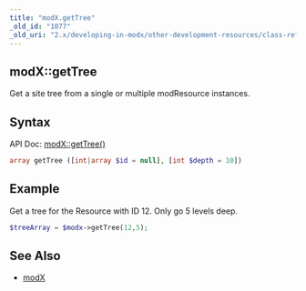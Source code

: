 ```yaml
---
title: "modX.getTree"
_old_id: "1077"
_old_uri: "2.x/developing-in-modx/other-development-resources/class-reference/modx/modx.gettree"
---
```


## modX::getTree

Get a site tree from a single or multiple modResource instances.

## Syntax

API Doc: [modX::getTree()](http://api.modx.com/revolution/2.2/db_core_model_modx_modx.class.html#%5CmodX::getTree())

``` php
array getTree ([int|array $id = null], [int $depth = 10])
```

## Example

Get a tree for the Resource with ID 12. Only go 5 levels deep.

``` php
$treeArray = $modx->getTree(12,5);
```

## See Also

- [modX](extending-modx/core-model/modx "modX")
